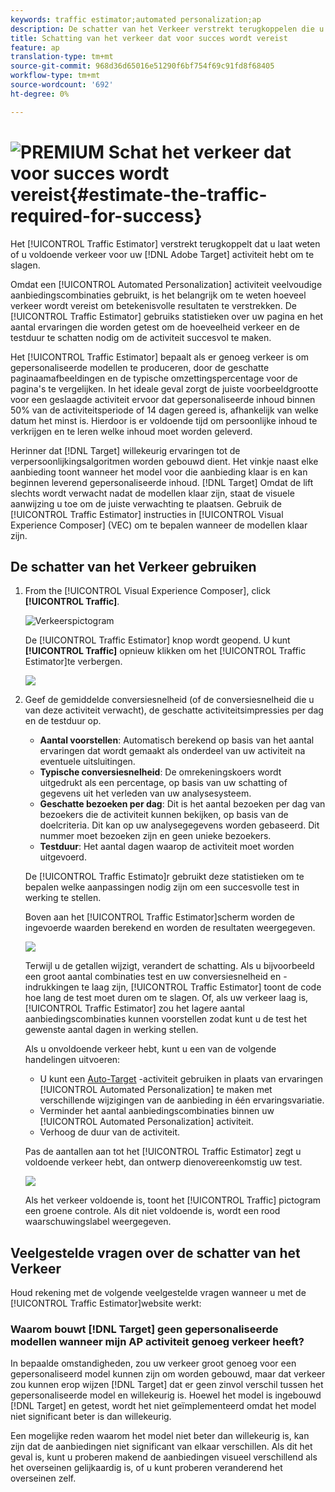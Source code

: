 ```yaml
---
keywords: traffic estimator;automated personalization;ap
description: De schatter van het Verkeer verstrekt terugkoppelen die u laat weten of u voldoende verkeer voor uw activiteit van Adobe Target hebt om te slagen.
title: Schatting van het verkeer dat voor succes wordt vereist
feature: ap
translation-type: tm+mt
source-git-commit: 968d36d65016e51290f6bf754f69c91fd8f68405
workflow-type: tm+mt
source-wordcount: '692'
ht-degree: 0%

---
```



# ![PREMIUM](/help/assets/premium.png) Schat het verkeer dat voor succes wordt vereist{#estimate-the-traffic-required-for-success}

Het [!UICONTROL Traffic Estimator] verstrekt terugkoppelt dat u laat weten of u voldoende verkeer voor uw [!DNL Adobe Target] activiteit hebt om te slagen.

Omdat een [!UICONTROL Automated Personalization] activiteit veelvoudige aanbiedingscombinaties gebruikt, is het belangrijk om te weten hoeveel verkeer wordt vereist om betekenisvolle resultaten te verstrekken. De [!UICONTROL Traffic Estimator] gebruiks statistieken over uw pagina en het aantal ervaringen die worden getest om de hoeveelheid verkeer en de testduur te schatten nodig om de activiteit succesvol te maken.

Het [!UICONTROL Traffic Estimator] bepaalt als er genoeg verkeer is om gepersonaliseerde modellen te produceren, door de geschatte paginaamafbeeldingen en de typische omzettingspercentage voor de pagina&#39;s te vergelijken. In het ideale geval zorgt de juiste voorbeeldgrootte voor een geslaagde activiteit ervoor dat gepersonaliseerde inhoud binnen 50% van de activiteitsperiode of 14 dagen gereed is, afhankelijk van welke datum het minst is. Hierdoor is er voldoende tijd om persoonlijke inhoud te verkrijgen en te leren welke inhoud moet worden geleverd.

Herinner dat [!DNL Target] willekeurig ervaringen tot de verpersoonlijkingsalgoritmen worden gebouwd dient. Het vinkje naast elke aanbieding toont wanneer het model voor die aanbieding klaar is en kan beginnen leverend gepersonaliseerde inhoud. [!DNL Target] Omdat de lift slechts wordt verwacht nadat de modellen klaar zijn, staat de visuele aanwijzing u toe om de juiste verwachting te plaatsen. Gebruik de [!UICONTROL Traffic Estimator] instructies in [!UICONTROL Visual Experience Composer] (VEC) om te bepalen wanneer de modellen klaar zijn.

## De schatter van het Verkeer gebruiken

1. From the [!UICONTROL Visual Experience Composer], click **[!UICONTROL Traffic]**.

   ![Verkeerspictogram](/help/c-activities/t-automated-personalization/assets/icon-traffic.png)

   De [!UICONTROL Traffic Estimator] knop wordt geopend. U kunt **[!UICONTROL Traffic]** opnieuw klikken om het [!UICONTROL Traffic Estimator]te verbergen.

   ![](assets/ap_est.png)

1. Geef de gemiddelde conversiesnelheid (of de conversiesnelheid die u van deze activiteit verwacht), de geschatte activiteitsimpressies per dag en de testduur op.

   * **Aantal voorstellen**: Automatisch berekend op basis van het aantal ervaringen dat wordt gemaakt als onderdeel van uw activiteit na eventuele uitsluitingen.
   * **Typische conversiesnelheid**: De omrekeningskoers wordt uitgedrukt als een percentage, op basis van uw schatting of gegevens uit het verleden van uw analysesysteem.
   * **Geschatte bezoeken per dag**: Dit is het aantal bezoeken per dag van bezoekers die de activiteit kunnen bekijken, op basis van de doelcriteria. Dit kan op uw analysegegevens worden gebaseerd. Dit nummer moet bezoeken zijn en geen unieke bezoekers.
   * **Testduur**: Het aantal dagen waarop de activiteit moet worden uitgevoerd.

   De [!UICONTROL Traffic Estimato]r gebruikt deze statistieken om te bepalen welke aanpassingen nodig zijn om een succesvolle test in werking te stellen.

   Boven aan het [!UICONTROL Traffic Estimator]scherm worden de ingevoerde waarden berekend en worden de resultaten weergegeven.

   ![](assets/ap_est_no.png)

   Terwijl u de getallen wijzigt, verandert de schatting. Als u bijvoorbeeld een groot aantal combinaties test en uw conversiesnelheid en -indrukkingen te laag zijn, [!UICONTROL Traffic Estimator] toont de code hoe lang de test moet duren om te slagen. Of, als uw verkeer laag is, [!UICONTROL Traffic Estimator] zou het lagere aantal aanbiedingscombinaties kunnen voorstellen zodat kunt u de test het gewenste aantal dagen in werking stellen.

   Als u onvoldoende verkeer hebt, kunt u een van de volgende handelingen uitvoeren:

   * U kunt een [Auto-Target](/help/c-activities/auto-target/auto-target-to-optimize.md) -activiteit gebruiken in plaats van ervaringen [!UICONTROL Automated Personalization] te maken met verschillende wijzigingen van de aanbieding in één ervaringsvariatie.
   * Verminder het aantal aanbiedingscombinaties binnen uw [!UICONTROL Automated Personalization] activiteit.
   * Verhoog de duur van de activiteit.

   Pas de aantallen aan tot het [!UICONTROL Traffic Estimator] zegt u voldoende verkeer hebt, dan ontwerp dienovereenkomstig uw test.

   ![](assets/ap_est_yes.png)

   Als het verkeer voldoende is, toont het [!UICONTROL Traffic] pictogram een groene controle. Als dit niet voldoende is, wordt een rood waarschuwingslabel weergegeven.

## Veelgestelde vragen over de schatter van het Verkeer

Houd rekening met de volgende veelgestelde vragen wanneer u met de [!UICONTROL Traffic Estimator]website werkt:

### Waarom bouwt [!DNL Target] geen gepersonaliseerde modellen wanneer mijn AP activiteit genoeg verkeer heeft?

In bepaalde omstandigheden, zou uw verkeer groot genoeg voor een gepersonaliseerd model kunnen zijn om worden gebouwd, maar dat verkeer zou kunnen erop wijzen [!DNL Target] dat er geen zinvol verschil tussen het gepersonaliseerde model en willekeurig is. Hoewel het model is ingebouwd [!DNL Target] en getest, wordt het niet geïmplementeerd omdat het model niet significant beter is dan willekeurig.

Een mogelijke reden waarom het model niet beter dan willekeurig is, kan zijn dat de aanbiedingen niet significant van elkaar verschillen. Als dit het geval is, kunt u proberen makend de aanbiedingen visueel verschillend als het overseinen gelijkaardig is, of u kunt proberen veranderend het overseinen zelf.
